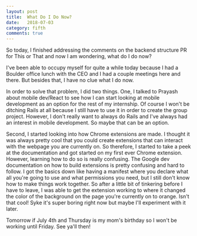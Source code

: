 ```yaml
---
layout: post
title:  What Do I Do Now?
date:   2018-07-03
category: fifth
comments: true
---
```


So today, I finished addressing the comments on the backend structure PR for This or That and now I am wondering, what do I do now?

I've been able to occupy myself for quite a while today because I had a Boulder office lunch with the CEO and I had a couple meetings here and there. But besides that, I have no clue what I do now. 

In order to solve that problem, I did two things. One, I talked to Prayash about mobile dev/React to see how I can start looking at mobile development as an option for the rest of my internship. Of course I won't be ditching Rails at all because I still have to use it in order to create the group project. However, I don't really want to always do Rails and I've always had an interest in mobile development. So maybe that can be an option. 

Second, I started looking into how Chrome extensions are made. I thought it was always pretty cool that you could create extensions that can interact with the webpage you are currently on. So therefore, I started to take a peek at the documentation and got started on my first ever Chrome extension. However, learning how to do so is really confusing. The Google dev documentation on how to build extensions is pretty confusing and hard to follow. I got the basics down like having a manifest where you declare what all you're going to use and what permissions you need, but I still don't know how to make things work together. So after a little bit of tinkering before I have to leave, I was able to get the extension working to where it changed the color of the background on the page you're currently on to orange. Isn't that cool! Syke it's super boring right now but maybe I'll experiment with it later. 

Tomorrow if July 4th and Thursday is my mom's birthday so I won't be working until Friday. See ya'll then!